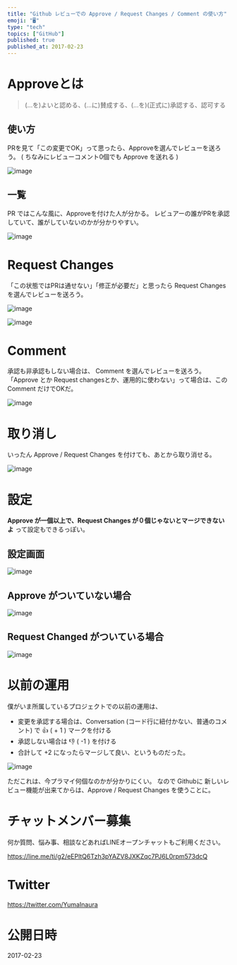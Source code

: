 ```yaml
---
title: "Github レビューでの Approve / Request Changes / Comment の使い方"
emoji: "🖥"
type: "tech"
topics: ["GitHub"]
published: true
published_at: 2017-02-23
---
```


# Approveとは

>(…を)よいと認める、(…に)賛成する、(…を)(正式に)承認する、認可する

## 使い方

PRを見て「この変更でOK」って思ったら、Approveを選んでレビューを送ろう。
( ちなみにレビューコメント0個でも Approve を送れる )

![image](https://qiita-image-store.s3.amazonaws.com/0/89618/d4462453-d264-da87-2766-52120579c005.png)

## 一覧

PR ではこんな風に、Approveを付けた人が分かる。
レビュアーの誰がPRを承認していて、誰がしていないのかが分かりやすい。

![image](https://qiita-image-store.s3.amazonaws.com/0/89618/c2538b2f-7322-6051-7f9f-bdd5048211f6.png)


# Request Changes

「この状態ではPRは通せない」「修正が必要だ」と思ったら Request Changes を選んでレビューを送ろう。


![image](https://qiita-image-store.s3.amazonaws.com/0/89618/960b77a6-fdad-2a09-113b-83c7f52f7cb7.png)

![image](https://qiita-image-store.s3.amazonaws.com/0/89618/536dd394-27e7-98d8-a6cf-0a06d26f2718.png)

# Comment

承認も非承認もしない場合は、 Comment を選んでレビューを送ろう。
「Approve とか Request changesとか、運用的に使わない」って場合は、この Comment だけでOKだ。

![image](https://qiita-image-store.s3.amazonaws.com/0/89618/8d2ad803-184e-9990-de25-2b71fb2836fe.png)


# 取り消し

いったん Approve / Request Changes を付けても、あとから取り消せる。

![image](https://qiita-image-store.s3.amazonaws.com/0/89618/0c4ff009-85bd-2d21-a59a-8e85786ee5bf.png)

# 設定

**Approve が一個以上で、Request Changes が０個じゃないとマージできないよ** って設定もできるっぽい。

## 設定画面

![image](https://qiita-image-store.s3.amazonaws.com/0/89618/77566fa8-d1ce-0a3b-6fc5-da83c80927e2.png)

## Approve がついていない場合

![image](https://qiita-image-store.s3.amazonaws.com/0/89618/aedd9f1b-7308-0e6f-02d6-3246477c1f34.png)

## Request Changed がついている場合

![image](https://qiita-image-store.s3.amazonaws.com/0/89618/96a3e811-92e9-d12f-299f-00c4a85f727a.png)

# 以前の運用

僕がいま所属しているプロジェクトでの以前の運用は、

- 変更を承認する場合は、Conversation (コード行に紐付かない、普通のコメント) で :thumbsup: ( + 1 ) マークを付ける
- 承認しない場合は :thumbsdown: ( -1 ) を付ける
- 合計して +2 になったらマージして良い、というものだった。

![image](https://qiita-image-store.s3.amazonaws.com/0/89618/eca05571-6b67-6136-1b58-174b79edeab2.png)


ただこれは、今プラマイ何個なのかが分かりにくい。
なので Githubに 新しいレビュー機能が出来てからは、Approve / Request Changes を使うことに。









<!-- Update From Qiita API -->

# チャットメンバー募集


何か質問、悩み事、相談などあればLINEオープンチャットもご利用ください。

https://line.me/ti/g2/eEPltQ6Tzh3pYAZV8JXKZqc7PJ6L0rpm573dcQ





# Twitter


https://twitter.com/YumaInaura


<!-- Update From Qiita API -->



# 公開日時

2017-02-23
